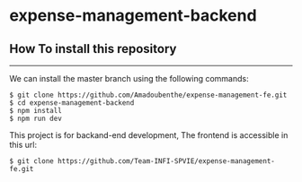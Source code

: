 # expense-management-backend

## How To install this repository

---

We can install the master branch using the following commands:

```
$ git clone https://github.com/Amadoubenthe/expense-management-fe.git
$ cd expense-management-backend
$ npm install
$ npm run dev
```

This project is for backand-end development,
The frontend is accessible in this url:

```
$ git clone https://github.com/Team-INFI-SPVIE/expense-management-fe.git

```
